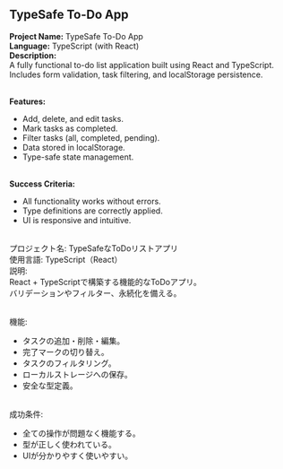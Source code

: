 ## TypeSafe To-Do App

**Project Name:** TypeSafe To-Do App <br>
**Language:** TypeScript (with React) <br>
**Description:** <br>
A fully functional to-do list application built using React and TypeScript.<br>
Includes form validation, task filtering, and localStorage persistence.<br><br>

**Features:** <br>
- Add, delete, and edit tasks. <br>
- Mark tasks as completed. <br>
- Filter tasks (all, completed, pending). <br>
- Data stored in localStorage. <br>
- Type-safe state management. <br><br>

**Success Criteria:** <br>
- All functionality works without errors. <br>
- Type definitions are correctly applied. <br>
- UI is responsive and intuitive. <br><br>

プロジェクト名: TypeSafeなToDoリストアプリ<br>
使用言語: TypeScript（React）<br>
説明: <br>
React + TypeScriptで構築する機能的なToDoアプリ。<br>
バリデーションやフィルター、永続化を備える。<br><br>

機能: <br>
- タスクの追加・削除・編集。 <br>
- 完了マークの切り替え。 <br>
- タスクのフィルタリング。 <br>
- ローカルストレージへの保存。 <br>
- 安全な型定義。 <br><br>

成功条件: <br>
- 全ての操作が問題なく機能する。 <br>
- 型が正しく使われている。 <br>
- UIが分かりやすく使いやすい。 <br><br>
